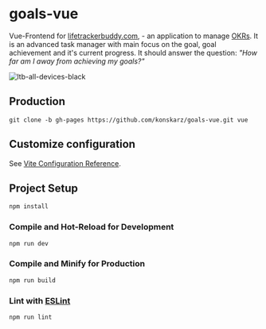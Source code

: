 # goals-vue

Vue-Frontend for [lifetrackerbuddy.com](https://lifetrackerbuddy.com/), - an application to manage [OKRs](https://wikipedia.org/wiki/Objectives_and_Key_Results). It is an advanced task manager with main focus on the goal, goal achievement and it's current progress. It should answer the question: _"How far am I away from achieving my goals?"_

![ltb-all-devices-black](https://github.com/konskarz/goals-vue/assets/107946247/5ae46d39-0c76-4de3-aa55-9bdd221e1fb9)

## Production

```
git clone -b gh-pages https://github.com/konskarz/goals-vue.git vue
```

## Customize configuration

See [Vite Configuration Reference](https://vitejs.dev/config/).

## Project Setup

```sh
npm install
```

### Compile and Hot-Reload for Development

```sh
npm run dev
```

### Compile and Minify for Production

```sh
npm run build
```

### Lint with [ESLint](https://eslint.org/)

```sh
npm run lint
```

